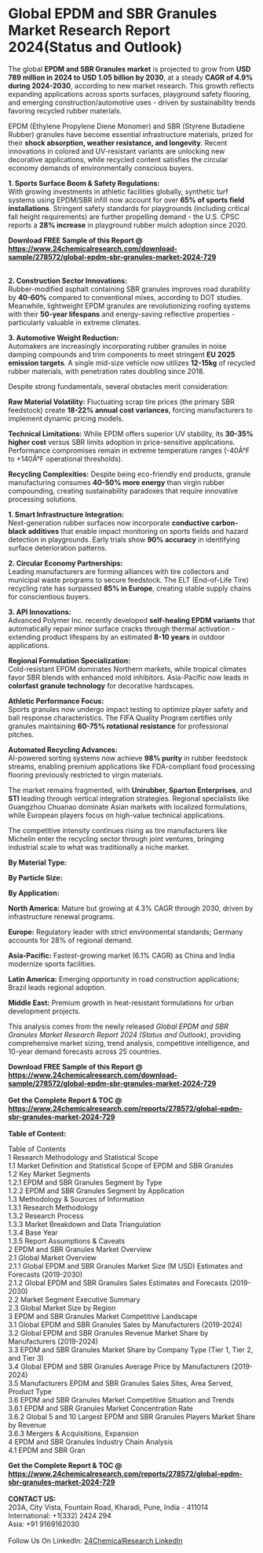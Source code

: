 <h1>Global EPDM and SBR Granules Market Research Report 2024(Status and Outlook)</h1><p>The global <strong>EPDM and SBR Granules market</strong> is projected to grow from <strong>USD 789 million in 2024 to USD 1.05 billion by 2030</strong>, at a steady <strong>CAGR of 4.9% during 2024-2030</strong>, according to new market research. This growth reflects expanding applications across sports surfaces, playground safety flooring, and emerging construction/automotive uses - driven by sustainability trends favoring recycled rubber materials.</p><p>EPDM (Ethylene Propylene Diene Monomer) and SBR (Styrene Butadiene Rubber) granules have become essential infrastructure materials, prized for their <strong>shock absorption, weather resistance, and longevity</strong>. Recent innovations in colored and UV-resistant variants are unlocking new decorative applications, while recycled content satisfies the circular economy demands of environmentally conscious buyers.</p><p><strong>1. Sports Surface Boom &amp; Safety Regulations:</strong><br>
With growing investments in athletic facilities globally, synthetic turf systems using EPDM/SBR infill now account for over <strong>65% of sports field installations</strong>. Stringent safety standards for playgrounds (including critical fall height requirements) are further propelling demand - the U.S. CPSC reports a <strong>28% increase</strong> in playground rubber mulch adoption since 2020.</p><div><b>Download FREE Sample of this Report @ 
            <a href="https://www.24chemicalresearch.com/download-sample/278572/global-epdm-sbr-granules-market-2024-729">
            https://www.24chemicalresearch.com/download-sample/278572/global-epdm-sbr-granules-market-2024-729</a></b></div><br><p><strong>2. Construction Sector Innovations:</strong><br>
Rubber-modified asphalt containing SBR granules improves road durability by <strong>40-60%</strong> compared to conventional mixes, according to DOT studies. Meanwhile, lightweight EPDM granules are revolutionizing roofing systems with their <strong>50-year lifespans</strong> and energy-saving reflective properties - particularly valuable in extreme climates.</p><p><strong>3. Automotive Weight Reduction:</strong><br>
Automakers are increasingly incorporating rubber granules in noise damping compounds and trim components to meet stringent <strong>EU 2025 emission targets</strong>. A single mid-size vehicle now utilizes <strong>12-15kg</strong> of recycled rubber materials, with penetration rates doubling since 2018.</p><p>Despite strong fundamentals, several obstacles merit consideration:</p><p><strong>Raw Material Volatility:</strong> Fluctuating scrap tire prices (the primary SBR feedstock) create <strong>18-22% annual cost variances</strong>, forcing manufacturers to implement dynamic pricing models.</p><p><strong>Technical Limitations:</strong> While EPDM offers superior UV stability, its <strong>30-35% higher cost</strong> versus SBR limits adoption in price-sensitive applications. Performance compromises remain in extreme temperature ranges (-40Â°F to +140Â°F operational thresholds).</p><p><strong>Recycling Complexities:</strong> Despite being eco-friendly end products, granule manufacturing consumes <strong>40-50% more energy</strong> than virgin rubber compounding, creating sustainability paradoxes that require innovative processing solutions.</p><p><strong>1. Smart Infrastructure Integration:</strong><br>
Next-generation rubber surfaces now incorporate <strong>conductive carbon-black additives</strong> that enable impact monitoring on sports fields and hazard detection in playgrounds. Early trials show <strong>90% accuracy</strong> in identifying surface deterioration patterns.</p><p><strong>2. Circular Economy Partnerships:</strong><br>
Leading manufacturers are forming alliances with tire collectors and municipal waste programs to secure feedstock. The ELT (End-of-Life Tire) recycling rate has surpassed <strong>85% in Europe</strong>, creating stable supply chains for conscientious buyers.</p><p><strong>3. API Innovations:</strong><br>
Advanced Polymer Inc. recently developed <strong>self-healing EPDM variants</strong> that automatically repair minor surface cracks through thermal activation - extending product lifespans by an estimated <strong>8-10 years</strong> in outdoor applications.</p><p><strong>Regional Formulation Specialization:</strong><br>
	Cold-resistant EPDM dominates Northern markets, while tropical climates favor SBR blends with enhanced mold inhibitors. Asia-Pacific now leads in <strong>colorfast granule technology</strong> for decorative hardscapes.</p><p><strong>Athletic Performance Focus:</strong><br>
	Sports granules now undergo impact testing to optimize player safety and ball response characteristics. The FIFA Quality Program certifies only granules maintaining <strong>60-75% rotational resistance</strong> for professional pitches.</p><p><strong>Automated Recycling Advances:</strong><br>
	AI-powered sorting systems now achieve <strong>98% purity</strong> in rubber feedstock streams, enabling premium applications like FDA-compliant food processing flooring previously restricted to virgin materials.</p><p>The market remains fragmented, with <strong>Unirubber, Sparton Enterprises</strong>, and <strong>STI</strong> leading through vertical integration strategies. Regional specialists like Guangzhou Chuanao dominate Asian markets with localized formulations, while European players focus on high-value technical applications.</p><p>The competitive intensity continues rising as tire manufacturers like Michelin enter the recycling sector through joint ventures, bringing industrial scale to what was traditionally a niche market.</p><p><strong>By Material Type:</strong></p><p><strong>By Particle Size:</strong></p><p><strong>By Application:</strong></p><p><strong>North America:</strong> Mature but growing at 4.3% CAGR through 2030, driven by infrastructure renewal programs.</p><p><strong>Europe:</strong> Regulatory leader with strict environmental standards; Germany accounts for 28% of regional demand.</p><p><strong>Asia-Pacific:</strong> Fastest-growing market (6.1% CAGR) as China and India modernize sports facilities.</p><p><strong>Latin America:</strong> Emerging opportunity in road construction applications; Brazil leads regional adoption.</p><p><strong>Middle East:</strong> Premium growth in heat-resistant formulations for urban development projects.</p><p>This analysis comes from the newly released <em>Global EPDM and SBR Granules Market Research Report 2024 (Status and Outlook)</em>, providing comprehensive market sizing, trend analysis, competitive intelligence, and 10-year demand forecasts across 25 countries.</p><div><b>Download FREE Sample of this Report @ 
            <a href="https://www.24chemicalresearch.com/download-sample/278572/global-epdm-sbr-granules-market-2024-729">
            https://www.24chemicalresearch.com/download-sample/278572/global-epdm-sbr-granules-market-2024-729</a></b></div><br><div><b>Get the Complete Report & TOC @ 
            <a href="https://www.24chemicalresearch.com/reports/278572/global-epdm-sbr-granules-market-2024-729">
            https://www.24chemicalresearch.com/reports/278572/global-epdm-sbr-granules-market-2024-729</a></b></div><br>
            <b>Table of Content:</b><p>Table of Contents<br />
1 Research Methodology and Statistical Scope<br />
1.1 Market Definition and Statistical Scope of EPDM and SBR Granules<br />
1.2 Key Market Segments<br />
1.2.1 EPDM and SBR Granules Segment by Type<br />
1.2.2 EPDM and SBR Granules Segment by Application<br />
1.3 Methodology & Sources of Information<br />
1.3.1 Research Methodology<br />
1.3.2 Research Process<br />
1.3.3 Market Breakdown and Data Triangulation<br />
1.3.4 Base Year<br />
1.3.5 Report Assumptions & Caveats<br />
2 EPDM and SBR Granules Market Overview<br />
2.1 Global Market Overview<br />
2.1.1 Global EPDM and SBR Granules Market Size (M USD) Estimates and Forecasts (2019-2030)<br />
2.1.2 Global EPDM and SBR Granules Sales Estimates and Forecasts (2019-2030)<br />
2.2 Market Segment Executive Summary<br />
2.3 Global Market Size by Region<br />
3 EPDM and SBR Granules Market Competitive Landscape<br />
3.1 Global EPDM and SBR Granules Sales by Manufacturers (2019-2024)<br />
3.2 Global EPDM and SBR Granules Revenue Market Share by Manufacturers (2019-2024)<br />
3.3 EPDM and SBR Granules Market Share by Company Type (Tier 1, Tier 2, and Tier 3)<br />
3.4 Global EPDM and SBR Granules Average Price by Manufacturers (2019-2024)<br />
3.5 Manufacturers EPDM and SBR Granules Sales Sites, Area Served, Product Type<br />
3.6 EPDM and SBR Granules Market Competitive Situation and Trends<br />
3.6.1 EPDM and SBR Granules Market Concentration Rate<br />
3.6.2 Global 5 and 10 Largest EPDM and SBR Granules Players Market Share by Revenue<br />
3.6.3 Mergers & Acquisitions, Expansion<br />
4 EPDM and SBR Granules Industry Chain Analysis<br />
4.1 EPDM and SBR Gran</p><div><b>Get the Complete Report & TOC @ 
            <a href="https://www.24chemicalresearch.com/reports/278572/global-epdm-sbr-granules-market-2024-729">
            https://www.24chemicalresearch.com/reports/278572/global-epdm-sbr-granules-market-2024-729</a></b></div><br><b>CONTACT US:</b><br>
            203A, City Vista, Fountain Road, Kharadi, Pune, India - 411014<br>
            International: +1(332) 2424 294<br>
            Asia: +91 9169162030 <br><br>
            Follow Us On LinkedIn: <a href="https://www.linkedin.com/company/24chemicalresearch/">24ChemicalResearch LinkedIn</a>
